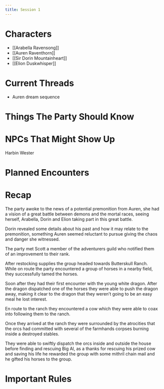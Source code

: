 ```yaml
---
title: Session 1
---
```

# Characters

- [[Arabella Ravensong]]
- [[Auren Raventhorn]]
- [[Sir Dorin Mountainheart]]
- [[Elion Duskwhisper]]

# Current Threads

- Auren dream sequence


# Things The Party Should Know

# NPCs That Might Show Up

Harbin Wester

# Planned Encounters


# Recap

The party awoke to the news of a potential premonition from Auren, she had a vision of a great battle between demons and the mortal races, seeing herself, Arabella, Dorin and Elion taking part in this great battle.

Dorin revealed some details about his past and how it may relate to the premonition, something Auren seemed reluctant to pursue giving the chaos and danger she witnessed.

The party met Scott a member of the adventurers guild who notified them of an improvement to their rank.

After restocking supplies the group headed towards Butterskull Ranch. While on route the party encountered a group of horses in a nearby field, they successfully tamed the horses. 

Soon after they had their first encounter with the young white dragon. After the dragon dispatched one of the horses they were able to push the dragon away, making it clear to the dragon that they weren’t going to be an easy meal he lost interest.

En route to the ranch they encountered a cow which they were able to coax into following them to the ranch. 

Once they arrived at the ranch they were surrounded by the atrocities that the orcs had committed with several of the farmhands corpses burning inside a destroyed stables.

They were able to swiftly dispatch the orcs inside and outside the house before finding and rescuing Big Al, as a thanks for rescuing his prized cow and saving his life he rewarded the group with some mithril chain mail and he gifted his horses to the group.


# Important Rules